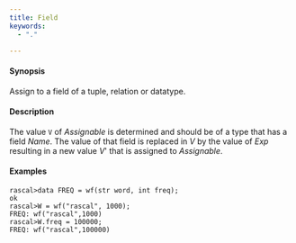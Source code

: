 ```yaml
---
title: Field
keywords:
  - "."

---
```


#### Synopsis

Assign to a field of a tuple, relation or datatype.

#### Description

The value `V` of _Assignable_ is determined and should be of a type that has a field _Name_.
The value of that field is replaced in _V_ by the value of _Exp_ resulting in a new value _V_' that is assigned to _Assignable_.

#### Examples

```rascal-shell 
rascal>data FREQ = wf(str word, int freq);
ok
rascal>W = wf("rascal", 1000);
FREQ: wf("rascal",1000)
rascal>W.freq = 100000;
FREQ: wf("rascal",100000)
```

